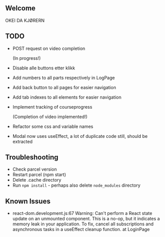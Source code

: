 ## Welcome
OKEI DA KJØRERN

## TODO
* POST request on video completion
 
   (In progress!)
* Disable alle buttons etter klikk
* Add numbers to all parts respectively in LogPage
* Add back button to all pages for easier navigation
* Add tab indexes to all elements for easier navigation
* Implement tracking of courseprogress
 
   (Completion of video implemented!)
* Refactor some css and variable names
* Modal now uses useEffect, a lot of duplicate code still, should be extracted
   
## Troubleshooting

* Check parcel version
* Restart parcel (npm start)
* Delete .cache directory
* Run `npm install` - perhaps also delete `node_modules` directory

## Known Issues
* react-dom.development.js:67 Warning: Can't perform a React state update on an unmounted component. This is a no-op, but it indicates a memory leak in your application. To fix, cancel all subscriptions and asynchronous tasks in a useEffect cleanup function.
      at LoginPage
